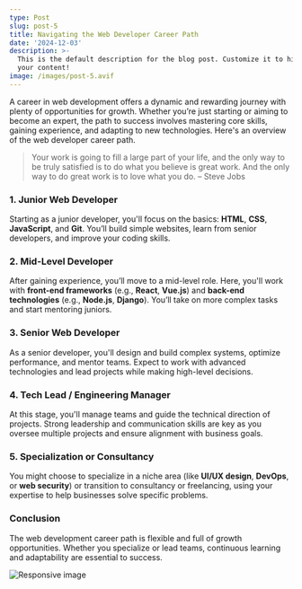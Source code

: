 ```yaml
---
type: Post
slug: post-5
title: Navigating the Web Developer Career Path
date: '2024-12-03'
description: >-
  This is the default description for the blog post. Customize it to highlight
  your content!
image: /images/post-5.avif
---
```


A career in web development offers a dynamic and rewarding journey with plenty of opportunities for growth. Whether you’re just starting or aiming to become an expert, the path to success involves mastering core skills, gaining experience, and adapting to new technologies. Here's an overview of the web developer career path.

> Your work is going to fill a large part of your life, and the only way to be truly satisfied is to do what you believe is great work. And the only way to do great work is to love what you do. – Steve Jobs

### 1. Junior Web Developer
Starting as a junior developer, you'll focus on the basics: **HTML**, **CSS**, **JavaScript**, and **Git**. You’ll build simple websites, learn from senior developers, and improve your coding skills.

<!--more-->

### 2. Mid-Level Developer
After gaining experience, you’ll move to a mid-level role. Here, you'll work with **front-end frameworks** (e.g., **React**, **Vue.js**) and **back-end technologies** (e.g., **Node.js**, **Django**). You’ll take on more complex tasks and start mentoring juniors.

### 3. Senior Web Developer
As a senior developer, you'll design and build complex systems, optimize performance, and mentor teams. Expect to work with advanced technologies and lead projects while making high-level decisions.

### 4. Tech Lead / Engineering Manager
At this stage, you'll manage teams and guide the technical direction of projects. Strong leadership and communication skills are key as you oversee multiple projects and ensure alignment with business goals.

### 5. Specialization or Consultancy
You might choose to specialize in a niche area (like **UI/UX design**, **DevOps**, or **web security**) or transition to consultancy or freelancing, using your expertise to help businesses solve specific problems.

### Conclusion
The web development career path is flexible and full of growth opportunities. Whether you specialize or lead teams, continuous learning and adaptability are essential to success.

<picture>
  <!-- JXL format - newest, best compression but limited support -->
  <source
    type="image/jxl"
    srcset="https://res.cloudinary.com/paulapplegate-com/image/upload/q_auto,f_jxl/c_scale,w_200/v1747774911/ovgbhebf3e0tv0w1ptqw.jxl 200w,
    https://res.cloudinary.com/paulapplegate-com/image/upload/q_auto,f_jxl/c_scale,w_578/v1747774911/ovgbhebf3e0tv0w1ptqw.jxl 578w,
    https://res.cloudinary.com/paulapplegate-com/image/upload/q_auto,f_jxl/c_scale,w_838/v1747774911/ovgbhebf3e0tv0w1ptqw.jxl 838w,
    https://res.cloudinary.com/paulapplegate-com/image/upload/q_auto,f_jxl/c_scale,w_1068/v1747774911/ovgbhebf3e0tv0w1ptqw.jxl 1068w,
    https://res.cloudinary.com/paulapplegate-com/image/upload/q_auto,f_jxl/c_scale,w_1265/v1747774911/ovgbhebf3e0tv0w1ptqw.jxl 1265w,
    https://res.cloudinary.com/paulapplegate-com/image/upload/q_auto,f_jxl/c_scale,w_1536/v1747774911/ovgbhebf3e0tv0w1ptqw.jxl 1536w,
    https://res.cloudinary.com/paulapplegate-com/image/upload/q_auto,f_jxl/c_scale,w_1759/v1747774911/ovgbhebf3e0tv0w1ptqw.jxl 1759w,
    https://res.cloudinary.com/paulapplegate-com/image/upload/q_auto,f_jxl/c_scale,w_1800/v1747774911/ovgbhebf3e0tv0w1ptqw.jxl 1800w"
    sizes="(max-width: 768px) 100vw, (max-width: 1200px) 50vw, 800px">

  <!-- AVIF format - excellent compression, growing support -->
  <source
    type="image/avif"
    srcset="https://res.cloudinary.com/paulapplegate-com/image/upload/q_auto,f_avif/c_scale,w_200/v1747774911/ovgbhebf3e0tv0w1ptqw.avif 200w,
    https://res.cloudinary.com/paulapplegate-com/image/upload/q_auto,f_avif/c_scale,w_618/v1747774911/ovgbhebf3e0tv0w1ptqw.avif 618w,
    https://res.cloudinary.com/paulapplegate-com/image/upload/q_auto,f_avif/c_scale,w_943/v1747774911/ovgbhebf3e0tv0w1ptqw.avif 943w,
    https://res.cloudinary.com/paulapplegate-com/image/upload/q_auto,f_avif/c_scale,w_1328/v1747774911/ovgbhebf3e0tv0w1ptqw.avif 1328w,
    https://res.cloudinary.com/paulapplegate-com/image/upload/q_auto,f_avif/c_scale,w_1767/v1747774911/ovgbhebf3e0tv0w1ptqw.avif 1767w,
    https://res.cloudinary.com/paulapplegate-com/image/upload/q_auto,f_avif/c_scale,w_1800/v1747774911/ovgbhebf3e0tv0w1ptqw.avif 1800w"
    sizes="(max-width: 768px) 100vw, (max-width: 1200px) 50vw, 800px">

  <!-- JPEG format - fallback format with universal support -->
  <img 
    src="https://res.cloudinary.com/paulapplegate-com/image/upload/q_auto,f_auto/c_scale,w_879/v1747774911/ovgbhebf3e0tv0w1ptqw.jpg"
    srcset="https://res.cloudinary.com/paulapplegate-com/image/upload/q_auto,f_auto/c_scale,w_200/v1747774911/ovgbhebf3e0tv0w1ptqw.jpg 200w,
    https://res.cloudinary.com/paulapplegate-com/image/upload/q_auto,f_auto/c_scale,w_495/v1747774911/ovgbhebf3e0tv0w1ptqw.jpg 495w,
    https://res.cloudinary.com/paulapplegate-com/image/upload/q_auto,f_auto/c_scale,w_709/v1747774911/ovgbhebf3e0tv0w1ptqw.jpg 709w,
    https://res.cloudinary.com/paulapplegate-com/image/upload/q_auto,f_auto/c_scale,w_879/v1747774911/ovgbhebf3e0tv0w1ptqw.jpg 879w,
    https://res.cloudinary.com/paulapplegate-com/image/upload/q_auto,f_auto/c_scale,w_1045/v1747774911/ovgbhebf3e0tv0w1ptqw.jpg 1045w,
    https://res.cloudinary.com/paulapplegate-com/image/upload/q_auto,f_auto/c_scale,w_1194/v1747774911/ovgbhebf3e0tv0w1ptqw.jpg 1194w,
    https://res.cloudinary.com/paulapplegate-com/image/upload/q_auto,f_auto/c_scale,w_1279/v1747774911/ovgbhebf3e0tv0w1ptqw.jpg 1279w,
    https://res.cloudinary.com/paulapplegate-com/image/upload/q_auto,f_auto/c_scale,w_1397/v1747774911/ovgbhebf3e0tv0w1ptqw.jpg 1397w,
    https://res.cloudinary.com/paulapplegate-com/image/upload/q_auto,f_auto/c_scale,w_1525/v1747774911/ovgbhebf3e0tv0w1ptqw.jpg 1525w,
    https://res.cloudinary.com/paulapplegate-com/image/upload/q_auto,f_auto/c_scale,w_1739/v1747774911/ovgbhebf3e0tv0w1ptqw.jpg 1739w,
    https://res.cloudinary.com/paulapplegate-com/image/upload/q_auto,f_auto/c_scale,w_1762/v1747774911/ovgbhebf3e0tv0w1ptqw.jpg 1762w,
    https://res.cloudinary.com/paulapplegate-com/image/upload/q_auto,f_auto/c_scale,w_1800/v1747774911/ovgbhebf3e0tv0w1ptqw.jpg 1800w"
    sizes="(max-width: 768px) 100vw, (max-width: 1200px) 50vw, 800px"
    alt="Responsive image" 
    loading="lazy"
    class="w-full h-auto">
</picture>

